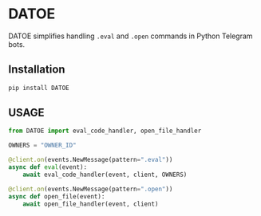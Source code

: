# DATOE
DATOE simplifies handling `.eval` and `.open` commands in Python Telegram bots.

## Installation
```bash
pip install DATOE
```
## USAGE
```bot.py
from DATOE import eval_code_handler, open_file_handler

OWNERS = "OWNER_ID"

@client.on(events.NewMessage(pattern=".eval"))
async def eval(event):
    await eval_code_handler(event, client, OWNERS)

@client.on(events.NewMessage(pattern=".open"))
async def open_file(event):
    await open_file_handler(event, client)
```
